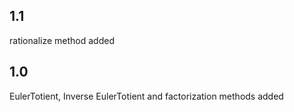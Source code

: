 1.1
-----
rationalize method added


1.0
-----
EulerTotient, Inverse EulerTotient and factorization methods added




